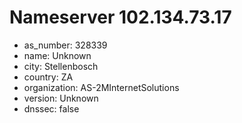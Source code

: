 # Nameserver 102.134.73.17

* as_number: 328339
* name: Unknown
* city: Stellenbosch
* country: ZA
* organization: AS-2MInternetSolutions
* version: Unknown
* dnssec: false
